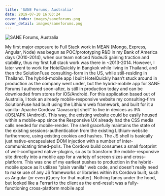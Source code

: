 ```yaml
---
title: 'SANE Forums, Australia'
date: 2019-07-10 16:03:24
cover_index: images/saneforums.png
cover_detail: images/saneforums.png
---
```


![SANE Forums, Australia](/images/saneforums.png)

My first major exposure to Full Stack work in MEAN (Mongo, Express, Angular, Node) was begun as POC/prototyping R&D in my Bank of America days (2010-2014), when our team noticed NodeJS gaining traction and stability, thus my first full stack work was there in ~2013-2014. However, I later went to work for HotelQuickly in Bangkok while living in Thailand, and then the SolutionFuse consulting-form in the US, while still-residing in Thailand. The hybrid-mobile app I built HotelQuickly hasn’t stuck around in production as the company went under, but the hybrid-mobile app for SANE Forums I authored soon-after, is still in production today and can be downloaded from stores for iOS/Android. For this application based out of Australia, I took an already mobile-responsive website my consulting-firm SolutionFuse had built using the Lithium web framework, and built for it a vanilla- Apache Cordova “Javascript shell” to live in devices as IPA (iOS)/APK (Android). This way, the existing website could be easily housed within a mobile-app since the Responsive UX already had the CSS media calls needed for mobile-render. The shell gracefully maintains the state of the existing sessions-authentication from the existing Lithium-website furthermore, using existing cookies and hashes. The JS shell is basically just native-encapsulated DOM injection with a number of inter-communicating timed-polls. The Cordova build consumes a small footprint of well-configured native-plugins, so as to transform the mobile-responsive site directly into a mobile app for a variety of screen sizes and cross-platform. This was one of my earliest pushes to production in the hybrid-mobile space as it utilizes "plain vanilla" web code, and doesn't really need to make use of any JS frameworks or libraries within its Cordova built, such as Angular (or even jQuery for that matter). Nothing fancy under the hood, but looked like a Ferrari to the client as the end-result was a fully-functioning cross-platform mobile app!
